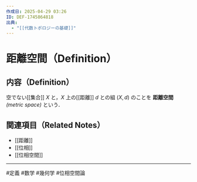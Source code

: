 ```yaml
---
作成日: 2025-04-29 03:26
ID: DEF-1745864818
出典:
  - "[[代数トポロジーの基礎]]"
---
```


# 距離空間（Definition）

## 内容（Definition）

空でない[[集合]] $X$ と，$X$ 上の[[距離]] $d$ との組 $(X,d)$ のことを **距離空間** *(metric space)* という．

## 関連項目（Related Notes）

- [[距離]]
- [[位相]]
- [[位相空間]]

---
#定義 #数学 #幾何学 #位相空間論